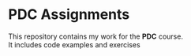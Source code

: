 # PDC Assignments

This repository contains my work for the **PDC** course.  
It includes code examples and exercises 
